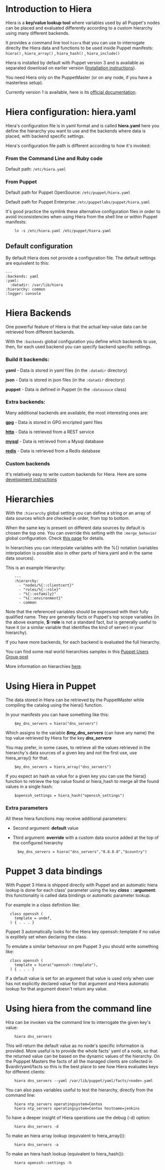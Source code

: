 # Introduction to Hiera

Hiera is a **key/value lookup tool** where variables used by all Puppet's nodes can be placed and evaluated differently according to a custom hierarchy using many different backends.

It provides a command line tool ```hiera``` that you can use to interrogate direclty the Hiera data and functions to be used inside Puppet manifests: ```hiera()``` , ```hiera_array()``` , ```hiera_hash()``` , ```hiera_include()```

Hiera is installed by default with Puppet version 3 and is available as separated download on earlier version ([Installation instructions](http://docs.puppetlabs.com/hiera/1/installing.html)).

You need Hiera only on the PuppetMaster (or on any node, if you have a masterless setup).

Currently version 1 is available, here is its [official documentation](http://docs.puppetlabs.com/hiera/1/).

# Hiera configuration: hiera.yaml

Hiera's configuration file is in yaml format and is called **hiera.yaml** here you define the hierarchy you want to use and the backends where data is placed, with backend specific settings.
 
Hiera's configuration file path is different according to how it's invoked:

### From the Command Line and Ruby code

Default path: ```/etc/hiera.yaml```

### From Puppet 

Default path for Puppet OpenSource: ```/etc/puppet/hiera.yaml```

Default path for Puppet Enterprise: ```/etc/puppetlabs/puppet/hiera.yaml```

It's good practice the symlink these alternative configuration files in order to avoid inconsistencies when using Hiera from the shell line or within Puppet manifests:

        ln -s /etc/hiera.yaml /etc/puppet/hiera.yaml

## Default configuration
By default Hiera does not provide a configuration file. The default settings are equivalent to this:

    ---
    :backends: yaml
    :yaml:
      :datadir: /var/lib/hiera
    :hierarchy: common
    :logger: console
    
    
# Hiera Backends

One powerful feature of Hiera is that the actual key-value data can be retrieved from different backends.

With the ```:backends``` global configuration you define which backends to use, then, for each used backend you can specify backend specific settings.

### Build it backends:

**yaml** - Data is stored in yaml files (in the ```:datadir``` directory)

**json** - Data is stored in json files (in the ```:datadir``` directory) 

**puppet** - Data is defined in Puppet (in the ```:datasouce``` class)

### Extra backends: 
Many additional backends are available, the most interesting ones are:

[**gpg**](https://github.com/crayfishx/hiera-gpg) - Data is stored in GPG encripted yaml files

[**http**](https://github.com/crayfishx/hiera-http) - Data is retrieved from a REST service

[**mysql**](https://github.com/crayfishx/hiera-mysql) - Data is retrieved from a Mysql database

[**redis**](https://github.com/reliantsecurity/hiera-redis) - Data is retrieved from a Redis database

### Custom backends
It's relatively easy to write custom backends for Hiera. Here are some [development instructions](http://docs.puppetlabs.com/hiera/1/custom_backends.html)

# Hierarchies

With the ```:hierarchy``` global setting you can define a string or an array of data sources which are checked in order, from top to bottom.

When the same key is present on different data sources by default is chosen the top one. You can override this setting with the ```:merge_behavior``` global configuration. Check [this page](http://docs.puppetlabs.com/hiera/1/lookup_types.html#deep-merging-in-hiera--120) for details. 

In hierarchies you can interpolate variables with the %{} notation (variables interpolation is possible also in other parts of hiera.yaml and in the same data sources).

This is an example Hierarchy:

        ---
        :hierarchy:
          - "nodes/%{::clientcert}"
          - "roles/%{::role}"
          - "%{::osfamily}"
          - "%{::environment}"
          - common
 
Note that the referenced variables should be expressed with their fully qualified name. They are generally facts or Puppet's top scope variables (in the above example, **$::role** is not a standard fact, but is generally useful to have it (or a similar variable that identifies the kind of server) in your hierarchy).

If you have more backends, for each backend is evaluated the full hierarchy.

You can find some real world hierarchies samples in this [Puppet Users Group post](https://groups.google.com/forum/?hl=it#!topic/puppet-users/cCfimbolUio)

More information on hierarchies [here](http://docs.puppetlabs.com/hiera/1/hierarchy.html).

# Using Hiera in Puppet
The data stored in Hiera can be retrieved by the PuppetMaster while compiling the catalog using the hiera() function.

In your manifests you can have something like this:

        $my_dns_servers = hiera("dns_servers")
        
Which assigns to the variable ***$my_dns_servers*** (can have any name) the top value retrieved by Hiera for the key ***dns_servers***

You may prefer, in some cases, to retrieve all the values retrieved in the hierarchy's data sources of a given key and not the first use, use hiera_array() for that.

        $my_dns_servers = hiera_array("dns_servers")

If you expect an hash as value for a given key you can use the hiera() function to retrieve the top value found or hiera_hash to merge all the found values in a single hash:

        $openssh_settings = hiera_hash("openssh_settings")

### Extra parameters
All these hiera functions may receive additional parameters:

- Second argument: **default** value

- Third argument: **override** with a custom data source added at the top of the configured hierarchy 

        $my_dns_servers = hiera("dns_servers","8.8.8.8","$country")

# Puppet 3 data bindings
With Puppet 3 Hiera is shipped directly with Puppet and an automatic hiera lookup is done for each class' parameter using the key **$class::$argument**: this functionality is called data bindings or automatic parameter lookup.

For example in a class definition like:

      class openssh (
        template = undef,
      ) { . . . }

Puppet 3 automatically looks for the Hiera key openssh::template if no value is explitely set when declaring the class.

To emulate a similar behaviour on pre Puppet 3 you should write something like:

      class openssh (
        template = hiera("openssh::template"),
      ) { . . . }

If a default value is set for an argument that value is used only when user has not explicitly declared value for that argument and Hiera automatic lookup for that argument doesn't return any value.


# Using hiera from the command line

Hira can be invoken via the command line to interrogate the given key's value:

        hiera dns_servers
        
This will return the default value as no node's specific information is provided. More useful is to provide the whole facts' yaml of a node, so that the returned value can be based on the dynamic values of the hierarchy.
On the Pupppet Masters the facts of all the managed clients are collected in $vardir/yaml/facts so this is the best place to see how Hiera evaluates keys for different clients:

        hiera dns_servers --yaml /var/lib/puppet/yaml/facts/<node>.yaml

You can also pass variables useful to test the hierarchy, directly from the command line:

        hiera ntp_servers operatingsystem=Centos
        hiera ntp_servers operatingsystem=Centos hostname=jenkins

To have a deeper insight of Hiera operations use the debug (-d) option:
        
        hiera dns_servers -d

To make an hiera array lookup (equivalent to hiera_array()):

        hiera dns_servers -a 

To make an hiera hash lookup (equivalent to hiera_hash()):

        hiera openssh::settings -h 
         
